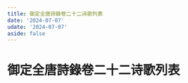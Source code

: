 ```yaml
---
title: 御定全唐詩錄卷二十二诗歌列表
date: '2024-07-07'
udate: '2024-07-07'
aside: false
---
```

# 御定全唐詩錄卷二十二诗歌列表

<PoemList :list="poems" :authorMap="authorMap" :chapternum="22" />

<script setup>
const chapter = '卷二十二';
import poems from '/data/qtsl/卷二十二/poems.json'
import authorMap from '/data/qtsl/卷二十二/author.json'
</script>
